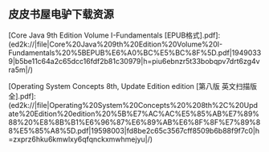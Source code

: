 ## 皮皮书屋电驴下载资源 

[Windows 7 For Dummies Quick Reference.pdf]: (ed2k://|file|Windows%207%20For%20Dummies%20Quick%20Reference.pdf|6757815|352548f9789c73a904213a8cc7b10070|h=ji6wi3d7dcu3aphcdp6tagvrj4cfp4uq|/)

[Beginning Rails 3.pdf]: (ed2k://|file|Beginning%20Rails%203.pdf|4673777|e51129f934a1da52c4d5cd5682cab94d|h=wofwkav7ufgnpdzamc6ilndsw7mkrsyf|/)

[Practical mod_perl.chm]: (ed2k://|file|Practical%20mod_perl.chm|2398061|3e680ba47965c875d832e2ee2763b3eb|h=nrwmhmfufwntjzaa4omgoetheinqlsyw|/)

[Introduction to Linux_ A Hands on Guide.pdf]: (ed2k://|file|Introduction%20to%20Linux_%20A%20Hands%20on%20Guide.pdf|1600364|224fab0f11f8284200c3904043d4e38b|h=t4oaldje5kwe5ngdsswto5weycmyj4oc|/)

[Programming Windows Azure.pdf]: (ed2k://|file|Programming%20Windows%20Azure.pdf|6940744|4206d1653ec776c689132c57627a3857|h=5cn5ssf2chwdchdnnmeuxq5aeni3keqs|/)

[Photoshop CS3 Extended Video and 3D Bible.pdf]: (ed2k://|file|Photoshop%20CS3%20Extended%20Video%20and%203D%20Bible.pdf|34384490|ecc8f41153cdf46cde50c2af96d7afaf|h=pkl2q3p3njliewkaevqwm45rmdxqepm2|/)

[Visual Explanations_ Images and Quantities, Evidence and Narrative.pdf]: (ed2k://|file|Visual%20Explanations_%20Images%20and%20Quantities%2C%20Evidence%20and%20Narrative.pdf|20208330|747e629b2a4b3f8882ccfa69cc9c969d|h=ge532zdlgt5pezofmnnn7z55mkcufjc4|/)

[Beginning Google Web Toolkit_ From Novice to Professional.pdf]: (ed2k://|file|Beginning%20Google%20Web%20Toolkit_%20From%20Novice%20to%20Professional.pdf|4474664|cc03fd1a32d270c3bd9ab58243fb4374|h=vupb354hgqu2jd2jyfj4i3zo3mpo7mvh|/)

[The Flash Facebook Cookbook.pdf]: (ed2k://|file|The%20Flash%20Facebook%20Cookbook.pdf|8813058|d9285106f5aea63f1fce78a8fe7915cd|h=k64y7k2ag2dvgbgl2w4phn2tlpersdbz|/)

[Working with Microsoft FAST Search Server 2010 for SharePoint.pdf]: (ed2k://|file|Working%20with%20Microsoft%20FAST%20Search%20Server%202010%20for%20SharePoint.pdf|23195798|e708a6c5e5fcd049b53023b1f94941b7|h=776gdfw5qweadyyonqbhjhonl4eivl4x|/)

[编译原理.pdf]: (ed2k://|file|%E7%BC%96%E8%AF%91%E5%8E%9F%E7%90%86.pdf|30541278|60e4632fa1edd4feff7a129e2153d1d4|h=7slvhikyctrreirxquko3k6wt7i4gr6t|/)

[Algorithms Sequential and Parallel, 3rd Edition.pdf]: (ed2k://|file|Algorithms%20Sequential%20and%20Parallel%2C%203rd%20Edition.pdf|16593184|ad67ff0d2f7f5f0373b774060676ec6e|h=ayixym6s2yjkxdr6b7nexqsqpyy5wyod|/)

[Programming Languages and Systems.pdf]: (ed2k://|file|Programming%20Languages%20and%20Systems.pdf|4487426|fe75857ce02a0d4d19fd1fa5aebfce88|h=pzwd4chn5yzd2lrikuy7qfcl27iwpevv|/)

[Java 3D Programming.pdf]: (ed2k://|file|Java%203D%20Programming.pdf|4607994|af1f82b741f94b8a9f6190b8572ee7d7|h=s47tlep6mtp4nkuhlozcow3nbciyqhqy|/)

[The Art and Science of C.pdf]: (ed2k://|file|The%20Art%20and%20Science%20of%20C.pdf|8663110|01ddd8ee134e0d42851a21fdb81b14f2|h=qba44a6udk3lzgbem6nczp4banayyplr|/)

[Running Mac OS X Tiger.chm]: (ed2k://|file|Running%20Mac%20OS%20X%20Tiger.chm|3485894|eb0ff83d325e45a41729186083207ee6|h=tq36qjgecrsitp2kz62l3lcec3kggm33|/)

[ASP.NET MVC 2 in Action.pdf]: (ed2k://|file|ASP.NET%20MVC%202%20in%20Action.pdf|9063783|0c8668dada6408394b5cee66402d5bd8|h=3ufk5bjt7j6xemdhvvs2vjtal7ansee6|/)

[汇编语言程序设计.pdf]: (ed2k://|file|%E6%B1%87%E7%BC%96%E8%AF%AD%E8%A8%80%E7%A8%8B%E5%BA%8F%E8%AE%BE%E8%AE%A1.pdf|33512592|08ee08545c8715ccc6164ebef6833c98|h=yyblwihwaka3rqzi75jphpxhhazj5xy4|/)

[Perfect Digital Photography.pdf]: (ed2k://|file|Perfect%20Digital%20Photography.pdf|49897008|76ece6639f2a8ce9d74f854473e2b75b|h=vwr2hbhlfipcswkemps2xezanaxg6aze|/)

[Beginning ASP.NET 4.5.1_ in C# and VB.pdf]: (ed2k://|file|Beginning%20ASP.NET%204.5.1_%20in%20C%23%20and%20VB.pdf|24399888|e74be8c637d41e3bc0e5ebf9f698826c|h=uoys5blayj3p3djp3idco37325noh4tz|/)

[Objective-C.pdf]: (ed2k://|file|Objective-C.pdf|13132550|dfc82534d48bc56cfe333709d2e16ebf|h=sei7iiqjygdp2h62nirzuscyhpfdnffn|/)

[Flash CS5.5_ The Missing Manual.pdf]: (ed2k://|file|Flash%20CS5.5_%20The%20Missing%20Manual.pdf|40520952|d3bb5c334d5b7162bfa53d5ba5c408db|h=d5ft7z2xxegoo6unigc5fq4acd5xqaqd|/)

[Applied Signal Processing_ A MATLAB-Based Proof of Concept.pdf]: (ed2k://|file|Applied%20Signal%20Processing_%20A%20MATLAB-Based%20Proof%20of%20Concept.pdf|11890785|4fcae87d436b9e2f047570e132f60ccd|h=vzgu3ym522iv2hcfokepg5zqhddfmgik|/)

[Choosing an Open Source CMS_ Beginner’s Guide.pdf]: (ed2k://|file|Choosing%20an%20Open%20Source%20CMS_%20Beginner%E2%80%99s%20Guide.pdf|14698780|6ed6003773c19d3e4ce07ff6f168c415|h=dvbhtbsgnkx47nqf7pilqexmrtkzfedj|/)

[Refactoring-Improving the Design of Existing Code.pdf]: (ed2k://|file|Refactoring-Improving%20the%20Design%20of%20Existing%20Code.pdf|2062985|6e0f949aef98ee8517ed2a0e46fe6ebb|h=rtudrkkbvcdquzs3ck6u4r63bp6wq63p|/)

[The Grammar of Graphics.pdf]: (ed2k://|file|The%20Grammar%20of%20Graphics.pdf|14265983|4914f811ea2790b8c4f279f9ca95b54c|h=rrgggbptijjnfoakcfmsmwz3wzekjo2g|/)

[Google Visualization API Essentials.pdf]: (ed2k://|file|Google%20Visualization%20API%20Essentials.pdf|7621980|4fb4f0d6fffc8f1c48c79823a9e45798|h=pkxbusydqdqykwubvjt5jdtcdxd6hbqb|/)

[Ajax in Action.pdf]: (ed2k://|file|Ajax%20in%20Action.pdf|10131043|f724a0c9d4408a580e5cad2bb80319d1|h=uft33v4zix2x3mbgxbh26ztfvtund6ns|/)

[Facebook Graph API Development with Flash.pdf]: (ed2k://|file|Facebook%20Graph%20API%20Development%20with%20Flash.pdf|3002495|437bef1fa599252def60f180f79033c7|h=5nvlz5oz4ryqgnzefsxoecpuqlu35bdg|/)

[Professional Flash Lite Mobile Development.pdf]: (ed2k://|file|Professional%20Flash%20Lite%20Mobile%20Development.pdf|34182858|69c05f84c261173497ad64ba9a020626|h=xhhks4hb3qv7xt3f3m7ufuci5pdbrhxx|/)

[学习Excel VBA 与 XML、ASP的协同应用.pdf]: (ed2k://|file|%E5%AD%A6%E4%B9%A0Excel%20VBA%20%E4%B8%8E%20XML%E3%80%81ASP%E7%9A%84%E5%8D%8F%E5%90%8C%E5%BA%94%E7%94%A8.pdf|17136895|3ba46f72ce02b04d616417a067231a82|h=4mmows4gl4n66kyemfc2enjnkjv6fzl6|/)

[Turbo C 实用大全.pdf]: (ed2k://|file|Turbo%20C%20%E5%AE%9E%E7%94%A8%E5%A4%A7%E5%85%A8.pdf|8269810|c5b810c3760ccff793413c7035c07220|h=3pakt6b6qqu5gpztn5c5exav5h6m5flf|/)

[Game Programming All in One, Third Edition.pdf]: (ed2k://|file|Game%20Programming%20All%20in%20One%2C%20Third%20Edition.pdf|12928666|0eafe3d48a7e46d886dbbdcf78205a69|h=jnzqn3o77ns55zpklmrew3jxgqtceag2|/)

[Personalization Techniques And Recommender Systems.pdf]: (ed2k://|file|Personalization%20Techniques%20And%20Recommender%20Systems.pdf|7250673|e848f11ebac856491bdd01bc603a253a|h=nq2ig2xamrzz5adwbabic5samxjuxaav|/)

[安全界技术文档展播第一期.pdf]: (ed2k://|file|%E5%AE%89%E5%85%A8%E7%95%8C%E6%8A%80%E6%9C%AF%E6%96%87%E6%A1%A3%E5%B1%95%E6%92%AD%E7%AC%AC%E4%B8%80%E6%9C%9F.pdf|5113026|16bc0e4fddd0d63a32e48d5c80c8e8c6|h=ywbgdlxk5rptlwxthils2iygmvwaq32l|/)

[The VES Handbook of Visual Effects.pdf]: (ed2k://|file|The%20VES%20Handbook%20of%20Visual%20Effects.pdf|14583745|19ce8a99e1d37f313fe50602fdb3e47b|h=jzlokaqdkvef3yzzy5iijeio37pcrx2t|/)

[Flex4_开发RIA应用程序（第三版）.pdf]: (ed2k://|file|Flex4_%E5%BC%80%E5%8F%91RIA%E5%BA%94%E7%94%A8%E7%A8%8B%E5%BA%8F%EF%BC%88%E7%AC%AC%E4%B8%89%E7%89%88%EF%BC%89.pdf|6205835|5a188ce0c4fcd21ad4c0a8ef0024cefd|h=w7qntxoey4ubwfvpq2ijrjryr3tjuo3k|/)

[Painting Do-It-Yourself For Dummies.pdf]: (ed2k://|file|Painting%20Do-It-Yourself%20For%20Dummies.pdf|17434342|93c5e3896bfef6faf854fbc348037df6|h=2x7xwp6uv3rnsfkpvqrwc2akyizpmwc6|/)

[Data Mining A Knowledge Discovery Approach.pdf]: (ed2k://|file|Data%20Mining%20A%20Knowledge%20Discovery%20Approach.pdf|12642645|8a3d0e887251c76e8e49c812cbaa7cf2|h=jucrknrgbgaxbnouodqtv5fasqg4mcab|/)

[Networks, Crowds, and Markets.pdf]: (ed2k://|file|Networks%2C%20Crowds%2C%20and%20Markets.pdf|12549002|2cc590f79a1e934024fd383b7bb4315e|h=6t3oely57ohsqkdpglaujxeaycy3wtr3|/)

[Definitive Guide to Next-Generation Threat Protection.pdf]: (ed2k://|file|Definitive%20Guide%20to%20Next-Generation%20Threat%20Protection.pdf|7018653|308dfb8c7129cf8fadebed9b9202cf14|h=5enpx7y4qwqfokvz6sleegexuoafds3x|/)

[OpenVMS System Management Guide.chm]: (ed2k://|file|OpenVMS%20System%20Management%20Guide.chm|3022092|33ad1c83c4063dc7e4a38b5aa49541d1|h=ovkifsauiait2inoxdo3ewyzl5yv72ms|/)

[Mastering phpMyAdmin 3.3.x for Effective MySQL Management.pdf]: (ed2k://|file|Mastering%20phpMyAdmin%203.3.x%20for%20Effective%20MySQL%20Management.pdf|24576636|9ec2212d350e32f58c4da5f79e42cd54|h=n45znb2uvxhuv7sadmx5pop4k4zmqzlk|/)

[Android多媒体开发高级编程.pdf]: (ed2k://|file|Android%E5%A4%9A%E5%AA%92%E4%BD%93%E5%BC%80%E5%8F%91%E9%AB%98%E7%BA%A7%E7%BC%96%E7%A8%8B.pdf|32379851|16ae6fbb02ee755223f986cbb1d7dfc1|h=4xot2t2jwonrdliaxkcbcezmesonid4o|/)

[深入浅出MySQL数据库开发、优化与管理维护.pdf]: (ed2k://|file|%E6%B7%B1%E5%85%A5%E6%B5%85%E5%87%BAMySQL%E6%95%B0%E6%8D%AE%E5%BA%93%E5%BC%80%E5%8F%91%E3%80%81%E4%BC%98%E5%8C%96%E4%B8%8E%E7%AE%A1%E7%90%86%E7%BB%B4%E6%8A%A4.pdf|674747|546506e820bc1846893db4740e11dee8|h=on5wkhunletiwfqjoj2bnk76sbuis6tg|/)

[Professional Multicore Programming_ Design and Implementation for C++ Developers.pdf]: (ed2k://|file|Professional%20Multicore%20Programming_%20Design%20and%20Implementation%20for%20C%2B%2B%20Developers.pdf|19672568|6b2bbbb6abd533c929a1807aee6b41ab|h=ny7rvvyx2gdyukyllo2s3jhsc4nmwlqz|/)

[Hibernate逍遥游记.pdf]: (ed2k://|file|Hibernate%E9%80%8D%E9%81%A5%E6%B8%B8%E8%AE%B0.pdf|34865441|59f1dbdf24d5f0926d9836b40fb2afa9|h=qdcjyxnnlds6klltkjn4zeyhesoanpkl|/)

[Core Java 9th Edition Volume I-Fundamentals [EPUB格式].pdf]: (ed2k://|file|Core%20Java%209th%20Edition%20Volume%20I-Fundamentals%20%5BEPUB%E6%A0%BC%E5%BC%8F%5D.pdf|19490339|b5be11c64a2c65dcc16fdf2b81c30979|h=piu6ebnzr5t33bobqpv7drt6zg4vra5m|/)

[Learn Python The Hard Way, 3rd Edition.pdf]: (ed2k://|file|Learn%20Python%20The%20Hard%20Way%2C%203rd%20Edition.pdf|792624|6bd5bee9798cf5861c9d1af34fdc6ead|h=txm3kbx7mhyo2fbp5je5cqegn53krnow|/)

[Complete Web Monitoring_ Watching your visitors, performance, communities, and competitors.pdf]: (ed2k://|file|Complete%20Web%20Monitoring_%20Watching%20your%20visitors%2C%20performance%2C%20communities%2C%20and%20competitors.pdf|13763109|5ae48afa66840af9f87dae05027767e3|h=z33se4h6zd4geegvhblc3ejix6hyeaju|/)

[Graph-based Natural Language Processing and Information Retrieval.pdf]: (ed2k://|file|Graph-based%20Natural%20Language%20Processing%20and%20Information%20Retrieval.pdf|1611335|2cc12fc2770df63ff717e4216f077193|h=rdmnt4am63irdpfsannvxjkif32mqori|/)

[First Look_ Microsoft Office 2010.pdf]: (ed2k://|file|First%20Look_%20Microsoft%20Office%202010.pdf|11026047|ff71cdcff8e62068562e283f8eeb7222|h=bnlbnzxjp5dpzdewz3fhzn3ogngj7ylv|/)

[Snort轻量级入侵检测系统全攻略.pdf]: (ed2k://|file|Snort%E8%BD%BB%E9%87%8F%E7%BA%A7%E5%85%A5%E4%BE%B5%E6%A3%80%E6%B5%8B%E7%B3%BB%E7%BB%9F%E5%85%A8%E6%94%BB%E7%95%A5.pdf|52382387|4ef97c6f2986b332a2a646fb105c8d4c|h=advcyjik3l2savjbyvkthhqkccztp5qv|/)

[Expert SQL Server 2008 Encryption.pdf]: (ed2k://|file|Expert%20SQL%20Server%202008%20Encryption.pdf|7622577|e75f37b65bbc09a4ce7353a6c10e0434|h=23zi5jxfy4uhevh76cpnx4ltrdlteqdl|/)

[Web Caching (SBO PDF).pdf]: (ed2k://|file|Web%20Caching%20%28SBO%20PDF%29.pdf|4216425|414611f105f6501a3c7277bc8daf1796|h=playgz6t3zrcrll223dk6egbwcmaxeqa|/)

[Picture Yourself Learning Microsoft Office 2010.pdf]: (ed2k://|file|Picture%20Yourself%20Learning%20Microsoft%20Office%202010.pdf|32925115|6bc7b5dd2046e58ca4ef00434e15d851|h=vtyedwpxkhnfycltipqmlyzqp2ieimc3|/)

[Microsoft XNA Game Studio 3.0 Unleashed.pdf]: (ed2k://|file|Microsoft%20XNA%20Game%20Studio%203.0%20Unleashed.pdf|7483776|78b257d40f184c3520a2e0366959959b|h=qzb33nlyrdo5wtv4va5yiulf3ozmzxby|/)

[photoshop cs6 完全自学教程（12~22章）.pdf]: (ed2k://|file|photoshop%20cs6%20%E5%AE%8C%E5%85%A8%E8%87%AA%E5%AD%A6%E6%95%99%E7%A8%8B%EF%BC%8812~22%E7%AB%A0%EF%BC%89.pdf|44768755|d94280965d8cda29106f5cf0059b7500|h=gq4w7lr4fu7lszjq2iiflgqr75x4zz6b|/)

[Programming Google Glass.pdf]: (ed2k://|file|Programming%20Google%20Glass.pdf|7343730|0b614c4e4c740136c6b93a35cd9997c9|h=47ptabsjna26p2tc67ehhwbcolhxpfmp|/)

[Fuzzing.pdf]: (ed2k://|file|Fuzzing.pdf|29826816|7d0a4bd48131f34c8a08675a42628c71|h=3ound24ztm2yu75tiarvvst7vnht5f6z|/)

[机器人学的几何基础(第2版).pdf]: (ed2k://|file|%E6%9C%BA%E5%99%A8%E4%BA%BA%E5%AD%A6%E7%9A%84%E5%87%A0%E4%BD%95%E5%9F%BA%E7%A1%80%28%E7%AC%AC2%E7%89%88%29.pdf|13747966|bb71a57915ee74305102b51a1c8eee0e|h=22lbugcfc6cato2mbqqxoyo4yl5xoscj|/)

[Botnets.pdf]: (ed2k://|file|Botnets.pdf|1425161|2d1a223ff9e58fb9f70eb49f69e43fa5|h=6jlyk4cnosgnsua7bmyb66vulb2ztx6f|/)

[Practical Anonymity.pdf]: (ed2k://|file|Practical%20Anonymity.pdf|3558099|164b5717511779214988df97383be3c7|h=qlk4rxuxyq2cvttfughdjgqimkzy47ra|/)

[Mac OS X Leopard_ Beyond the Manual.pdf]: (ed2k://|file|Mac%20OS%20X%20Leopard_%20Beyond%20the%20Manual.pdf|21083408|e9b77f2883eb2b89d568c383f17dd034|h=a6d4tnu4wz5nss3gz7d3a6ha46xjiioe|/)

[Software Engineering and Testing_ An Introduction.pdf]: (ed2k://|file|Software%20Engineering%20and%20Testing_%20An%20Introduction.pdf|12185915|f9931b9ac3180fd90323e8be4d6e177f|h=gctat3gbwb3qmjnvnqtuwo5vsmyxdsuh|/)

[The Seasoned Schemer.pdf]: (ed2k://|file|The%20Seasoned%20Schemer.pdf|11920169|29f59e5e3b03f1e972251f68f7b3eb84|h=gnexwimnyia5mq5suvvnxwx5p44mpwmx|/)

[SOA Patterns with BizTalk Server 2009.pdf]: (ed2k://|file|SOA%20Patterns%20with%20BizTalk%20Server%202009.pdf|13632573|05a508832a02644dc0c11e81b4ae88f4|h=ldeihq5nq4vnyefb53f5oxxhrbgx2ljz|/)

[应急响应&计算机司法鉴定(第2版).pdf]: (ed2k://|file|%E5%BA%94%E6%80%A5%E5%93%8D%E5%BA%94%26%E8%AE%A1%E7%AE%97%E6%9C%BA%E5%8F%B8%E6%B3%95%E9%89%B4%E5%AE%9A%28%E7%AC%AC2%E7%89%88%29.pdf|27164160|4f211afdc22260451a9a4f47063cc4a7|h=gqwzespdc3htcaqlzz4txkhjvyb2bqig|/)

[Beginning SharePoint Designer 2010.pdf]: (ed2k://|file|Beginning%20SharePoint%20Designer%202010.pdf|18615645|fd70bf9a97a99be96801741ec18cbfae|h=kghhytbqsm3moqre2lzbymnmxyxm7lpf|/)

[Stripes_ …and Java web development is fun again.pdf]: (ed2k://|file|Stripes_%20%E2%80%A6and%20Java%20web%20development%20is%20fun%20again.pdf|3267121|b17e288e995fec45b30053a3e17b7eb5|h=iqphk7ehkuwncxzetffppu2x7fmokiju|/)

[Pro ASP.NET MVC 2 Framework, Second Edition.pdf]: (ed2k://|file|Pro%20ASP.NET%20MVC%202%20Framework%2C%20Second%20Edition.pdf|10152515|84a75b0f23c19a6566bfdd51f46c4f8f|h=6kycleponffipepas22sdicf6qwxjuq5|/)

[UNIX and Linux System Administration Handbook, 4th Edition.pdf]: (ed2k://|file|UNIX%20and%20Linux%20System%20Administration%20Handbook%2C%204th%20Edition.pdf|16851679|9bcd1b4427dcfa9e5306ae6b48311703|h=5yvr6duqahprb2gjfjofe2vv6mg46wmv|/)

[Foundations of large-scale multimedia information management and retrieval.pdf]: (ed2k://|file|Foundations%20of%20large-scale%20multimedia%20information%20management%20and%20retrieval.pdf|7901129|040f22ce49bfa91af143c40b14610c62|h=54vrdltqqy6zaz7npruli3btsc4u2mgp|/)

[Operating System Concepts  8th, Update Edition edition [第八版 英文扫描版全].pdf]: (ed2k://|file|Operating%20System%20Concepts%20%208th%2C%20Update%20Edition%20edition%20%5B%E7%AC%AC%E5%85%AB%E7%89%88%20%E8%8B%B1%E6%96%87%E6%89%AB%E6%8F%8F%E7%89%88%E5%85%A8%5D.pdf|19598003|fd8be2c65c3567cff8509b6b88f9f7c0|h=zxprz6hku6kmwlxy6qfqnckxmwhmejyu|/)

[VMware vSphere 4 Administration Instant Reference.pdf]: (ed2k://|file|VMware%20vSphere%204%20Administration%20Instant%20Reference.pdf|6937128|9c9bf547e6204ea3cbac463ff282a1f1|h=tdeq72m62436eb3p6taopaa53bauthgf|/)

[Python语言入门.pdf]: (ed2k://|file|Python%E8%AF%AD%E8%A8%80%E5%85%A5%E9%97%A8.pdf|8569416|bb5501db8bd689320a0e49a98d5b5e04|h=q2c5x64wifbrz4pp7cldkfqkwtxhadzz|/)

[Effective STL.pdf]: (ed2k://|file|Effective%20STL.pdf|1531035|67e07970ba561e93b5435e8d89b5ad3f|h=soiop5j4vcpwa22yrcsxagkoyylnxvyn|/)

[Artificial Intelligence for Games, Second Edition.pdf]: (ed2k://|file|Artificial%20Intelligence%20for%20Games%2C%20Second%20Edition.pdf|4289369|101e1293e37c07579aef52cdc5eee89b|h=fylkhnby5ne7e3ov32vkrvjg7h6fg6ue|/)

[Learn BlackBerry Games Development.pdf]: (ed2k://|file|Learn%20BlackBerry%20Games%20Development.pdf|10133580|017a0016e510d1eb62c3fdf6005c66b8|h=7bjzoit3ufpazbzophkxsce7bwtvlvm4|/)

[C语言接口与实现.pdf]: (ed2k://|file|C%E8%AF%AD%E8%A8%80%E6%8E%A5%E5%8F%A3%E4%B8%8E%E5%AE%9E%E7%8E%B0.pdf|10712178|21f7758ecba8197084bbdc1237bcc594|h=jbznkpizeie4qwv2scirm3vkvseseup2|/)

